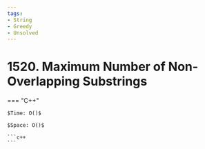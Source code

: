 ```yaml
---
tags:
- String
- Greedy
- Unsolved
---
```



# 1520. Maximum Number of Non-Overlapping Substrings

=== "C++"

    $Time: O()$

    $Space: O()$

    ```c++
    ```
